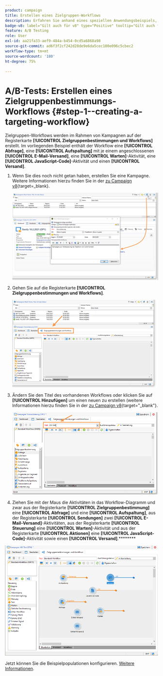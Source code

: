 ```yaml
---
product: campaign
title: Erstellen eines Zielgruppen-Workflows
description: Erfahren Sie anhand eines speziellen Anwendungsbeispiels, wie Sie A/B-Tests durchführen
badge-v8: label="Gilt auch für v8" type="Positive" tooltip="Gilt auch für Campaign v8"
feature: A/B Testing
role: User
exl-id: aa21fa33-aef9-484a-b454-0cd5a6868a98
source-git-commit: ad6f3f2cf242d28de9e6da5cec100e096c5cbec2
workflow-type: tm+mt
source-wordcount: '180'
ht-degree: 75%

---
```


# A/B-Tests: Erstellen eines Zielgruppenbestimmungs-Workflows {#step-1--creating-a-targeting-workflow}

Zielgruppen-Workflows werden im Rahmen von Kampagnen auf der Registerkarte **[!UICONTROL Zielgruppenbestimmungen und Workflows]** erstellt. Im vorliegenden Beispiel enthält der Workflow eine **[!UICONTROL Abfrage]**, eine **[!UICONTROL Aufspaltung]** mit je einem angeschlossenen **[!UICONTROL E-Mail-Versand]**, eine **[!UICONTROL Warten]**-Aktivität, eine **[!UICONTROL JavaScript-Code]**-Aktivität und einen **[!UICONTROL Versand]**.

1. Wenn Sie dies noch nicht getan haben, erstellen Sie eine Kampagne. Weitere Informationen hierzu finden Sie in der [ zu Campaign v8](https://experienceleague.adobe.com/docs/campaign/automation/campaign-orchestration/set-up-campaigns.html?lang=de){target=_blank}.

   ![](assets/use_case_abtesting_targetwkfl_001.png)

1. Gehen Sie auf die Registerkarte **[!UICONTROL Zielgruppenbestimmungen und Workflows]**.

   ![](assets/use_case_abtesting_targetwkfl_002.png)

1. Ändern Sie den Titel des vorhandenen Workflows oder klicken Sie auf **[!UICONTROL Hinzufügen]** um einen neuen zu erstellen (weitere Informationen hierzu finden Sie in der [ zu Campaign v8](https://experienceleague.adobe.com/docs/campaign/automation/campaign-orchestration/marketing-campaign-target.html?lang=de){target="_blank"}.

   ![](assets/use_case_abtesting_targetwkfl_003.png)

1. Ziehen Sie mit der Maus die Aktivitäten in das Workflow-Diagramm und zwar aus der Registerkarte **[!UICONTROL Zielgruppenbestimmung]** eine **[!UICONTROL Abfrage]** und eine **[!UICONTROL Aufspaltung]**, aus der Registerkarte **[!UICONTROL Sendungen]** zwei **[!UICONTROL E-Mail-Versand]**-Aktivitäten, aus der Registerkarte **[!UICONTROL Steuerung]** eine **[!UICONTROL Warten]**-Aktivität und aus der Registerkarte **[!UICONTROL Aktionen]** eine **[!UICONTROL JavaScript-Code]**-Aktivität sowie einen **[!UICONTROL Versand]**.********

![](assets/use_case_abtesting_targetwkfl_004.png)

Jetzt können Sie die Beispielpopulationen konfigurieren. [Weitere Informationen](a-b-testing-uc-population-samples.md).
